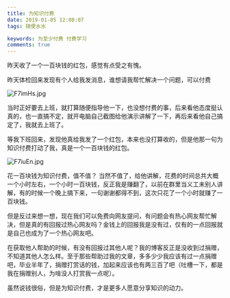 ```yaml
---
title: 为知识付费
date: 2019-01-05 12:08:07
tags: 随便水水

keywords: 为至少付费 付费学习
comments: true
---
```


昨天收了一个一百块钱的红包，感觉有点受之有愧。

<!-- more -->

昨天体检回来发现有个人给我发消息，谁想请我帮忙解决一个问题，可以付费  

![F7imHs.jpg](https://s2.ax1x.com/2019/01/05/F7imHs.jpg)   

当时正好要去上班，就打算随便指导他一下，也没想付费的事，后来看他态度挺认真的，也一直搞不定，就开电脑自己截图给他演示讲解了一下，再后来看他自己搞定了，我就去上班了。

等我下班回来，发现他真给我发了一个红包，本来也没打算收的，但是他那一句为知识付费打动了我，真是一个一百块钱的红包。

![F7iuEn.jpg](https://s2.ax1x.com/2019/01/05/F7iuEn.jpg)

花一百块钱为知识付费，值不值？
当然不值了，给他讲解，花费的时间总共大概一个小时左右，一个小时一百块钱，反正我是赚翻了，以前在群里当义工未别人讲解，有的时候一个晚上搞下来，一句谢谢都得不到，这次只花了一个小时就赚了一百块钱。

但是反过来想一想，现在我们可以免费向网友提问，有问题会有热心网友帮忙解决，但是真的有回报过热心网友吗？金钱上的回报我是没有过，仅有的一点回报就是自己也成为了一个热心网友吧。

在获取他人帮助的时候，有没有回报过其他人呢？我的博客反正是没收到过捐赠，不知道其他人怎么样。至于那些帮助过我的文章，多多少少我应该有过一点捐赠吧，毕业半年了，捐赠打赏话的钱，加起来应该也有两三百了吧（吐槽一下，都是我在捐赠别人，为啥没人打赏我一点呢）。

虽然说钱很俗，但是为知识付费，才是更多人愿意分享知识的动力。